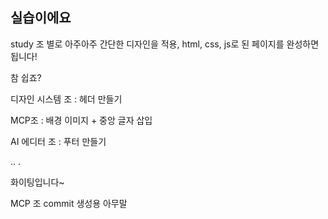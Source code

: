 ## 실습이에요

study 조 별로 아주아주 간단한 디자인을 적용, html, css, js로 된 페이지를 완성하면 됩니다!

참 쉽죠?

디자인 시스템 조 : 헤더 만들기

MCP조 : 배경 이미지 + 중앙 글자 삽입

AI 에디터 조 : 푸터 만들기

..
.

화이팅입니다~

MCP 조 commit 생성용 아무말